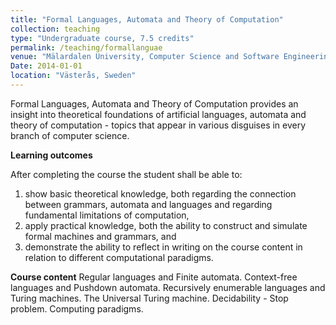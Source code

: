 ```yaml
---
title: "Formal Languages, Automata and Theory of Computation"
collection: teaching
type: "Undergraduate course, 7.5 credits"
permalink: /teaching/formallanguae
venue: "Mälardalen University, Computer Science and Software Engineering Department"
Date: 2014-01-01
location: "Västerås, Sweden"
---
```


Formal Languages, Automata and Theory of Computation provides an insight into theoretical foundations of artificial languages, automata and theory of computation - topics that appear in various disguises in every branch of computer science.

**Learning outcomes**

After completing the course the student shall be able to:

1. show basic theoretical knowledge, both regarding the connection between grammars, automata and languages and regarding fundamental limitations of computation,
2. apply practical knowledge, both the ability to construct and simulate formal machines and grammars, and
3. demonstrate the ability to reflect in writing on the course content in relation to different computational paradigms.

**Course content**
Regular languages and Finite automata.
Context-free languages and Pushdown automata.
Recursively enumerable languages and Turing machines.
The Universal Turing machine.
Decidability - Stop problem.
Computing paradigms.

